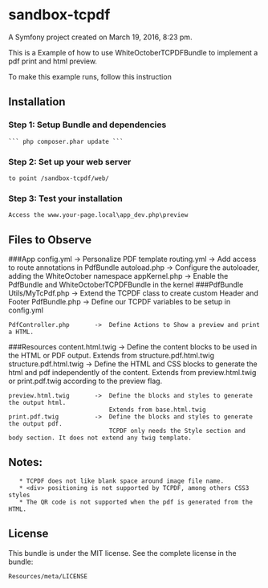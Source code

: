 sandbox-tcpdf
=============

A Symfony project created on March 19, 2016, 8:23 pm.

This is a Example of how to use WhiteOctoberTCPDFBundle to implement a pdf print and html preview.

To make this example runs, follow this instruction

Installation
------------

### Step 1: Setup Bundle and dependencies

    ``` php composer.phar update ```

### Step 2: Set up your web server

    to point /sandbox-tcpdf/web/

### Step 3: Test your installation
    Access the www.your-page.local\app_dev.php\preview


Files to Observe
----------------
###App
    config.yml              ->  Personalize PDF template
    routing.yml             ->  Add access to route annotations in PdfBundle
    autoload.php            ->  Configure the autoloader, adding the WhiteOctober namespace
    appKernel.php           ->  Enable the PdfBundle and WhiteOctoberTCPDFBundle in the kernel
###PdfBundle
    Utils/MyTcPdf.php       ->  Extend the TCPDF class to create custom Header and Footer
    PdfBundle.php           ->  Define our TCPDF variables to be setup in config.yml

    PdfController.php       ->  Define Actions to Show a preview and print a HTML.
###Resources
    content.html.twig       ->  Define the content blocks to be used in the HTML or PDF output.
                                Extends from structure.pdf.html.twig
    structure.pdf.html.twig ->  Define the HTML and CSS blocks to generate the html and pdf independently of the content.
                                Extends from preview.html.twig or print.pdf.twig according to the preview flag.

    preview.html.twig       ->  Define the blocks and styles to generate the output html.
                                Extends from base.html.twig
    print.pdf.twig          ->  Define the blocks and styles to generate the output pdf.
                                TCPDF only needs the Style section and body section. It does not extend any twig template.


Notes:
------
       * TCPDF does not like blank space around image file name.
       * <div> positioning is not supported by TCPDF, among others CSS3 styles
       * The QR code is not supported when the pdf is generated from the HTML.

License
-------

This bundle is under the MIT license. See the complete license in the bundle:

    Resources/meta/LICENSE